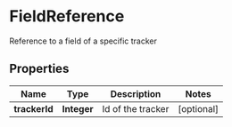 

# FieldReference

Reference to a field of a specific tracker

## Properties

| Name | Type | Description | Notes |
|------------ | ------------- | ------------- | -------------|
|**trackerId** | **Integer** | Id of the tracker |  [optional] |



